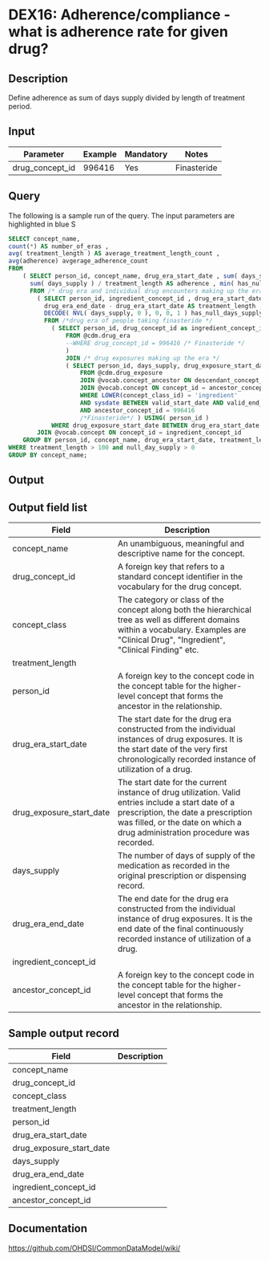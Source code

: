 <!---
Group:drug exposure
Name:DEX16 Adherence/compliance - what is adherence rate for given drug?
Author:Patrick Ryan
CDM Version: 5.0
-->

# DEX16: Adherence/compliance - what is adherence rate for given drug?

## Description
Define adherence as sum of days supply divided by length of treatment period.

## Input

|  Parameter |  Example |  Mandatory |  Notes |
| --- | --- | --- | --- |
| drug_concept_id | 996416 | Yes | Finasteride |

## Query
The following is a sample run of the query. The input parameters are highlighted in  blue  S

```sql
SELECT concept_name,
count(*) AS number_of_eras ,
avg( treatment_length ) AS average_treatment_length_count ,
avg(adherence) avgerage_adherence_count
FROM
    ( SELECT person_id, concept_name, drug_era_start_date , sum( days_supply ), treatment_length ,
      sum( days_supply ) / treatment_length AS adherence , min( has_null_days_supply ) AS null_day_supply
      FROM /* drug era and individual drug encounters making up the era */
        ( SELECT person_id, ingredient_concept_id , drug_era_start_date, drug_era_end_date ,
          drug_era_end_date - drug_era_start_date AS treatment_length , drug_exposure_start_date , days_supply ,
          DECODE( NVL( days_supply, 0 ), 0, 0, 1 ) has_null_days_supply
          FROM /*drug era of people taking finasteride */
            ( SELECT person_id, drug_concept_id as ingredient_concept_id , drug_era_start_date, drug_era_end_date
                FROM @cdm.drug_era
                --WHERE drug_concept_id = 996416 /* Finasteride */
                )
                JOIN /* drug exposures making up the era */
                ( SELECT person_id, days_supply, drug_exposure_start_date
                    FROM @cdm.drug_exposure
                    JOIN @vocab.concept_ancestor ON descendant_concept_id = drug_concept_id
                    JOIN @vocab.concept ON concept_id = ancestor_concept_id
                    WHERE LOWER(concept_class_id) = 'ingredient'
                    AND sysdate BETWEEN valid_start_date AND valid_end_date
                    AND ancestor_concept_id = 996416
                    /*Finasteride*/ ) USING( person_id )
            WHERE drug_exposure_start_date BETWEEN drug_era_start_date AND drug_era_end_date )
        JOIN @vocab.concept ON concept_id = ingredient_concept_id 
    GROUP BY person_id, concept_name, drug_era_start_date, treatment_length )
WHERE treatment_length > 100 and null_day_supply > 0
GROUP BY concept_name;
```

## Output


## Output field list

|  Field |  Description |
| --- | --- |
| concept_name | An unambiguous, meaningful and descriptive name for the concept. |
| drug_concept_id | A foreign key that refers to a standard concept identifier in the vocabulary for the drug concept. |
| concept_class | The category or class of the concept along both the hierarchical tree as well as different domains within a vocabulary. Examples are "Clinical Drug", "Ingredient", "Clinical Finding" etc. |
| treatment_length |   |
| person_id | A foreign key to the concept code in the concept table for the higher-level concept that forms the ancestor in the relationship. |
| drug_era_start_date | The start date for the drug era constructed from the individual instances of drug exposures. It is the start date of the very first chronologically recorded instance of utilization of a drug. |
| drug_exposure_start_date | The start date for the current instance of drug utilization. Valid entries include a start date of a prescription, the date a prescription was filled, or the date on which a drug administration procedure was recorded. |
| days_supply | The number of days of supply of the medication as recorded in the original prescription or dispensing record. |
| drug_era_end_date | The end date for the drug era constructed from the individual instance of drug exposures. It is the end date of the final continuously recorded instance of utilization of a drug. |
| ingredient_concept_id |   |
| ancestor_concept_id | A foreign key to the concept code in the concept table for the higher-level concept that forms the ancestor in the relationship. |


## Sample output record

|  Field |  Description |
| --- | --- |
| concept_name |   |
| drug_concept_id |   |
| concept_class |   |
| treatment_length |   |
| person_id |   |
| drug_era_start_date |   |
| drug_exposure_start_date |   |
| days_supply |   |
| drug_era_end_date |   |
| ingredient_concept_id |   |
| ancestor_concept_id |   |

## Documentation
https://github.com/OHDSI/CommonDataModel/wiki/
